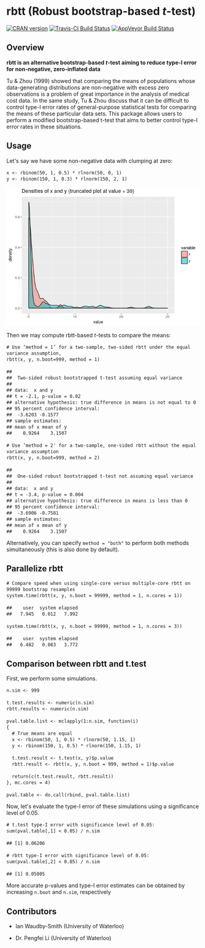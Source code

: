 rbtt (Robust bootstrap-based *t*-test)
======================================

[![CRAN
version](https://www.r-pkg.org/badges/version/rbtt)](https://cran.r-project.org/package=rbtt)
[![Travis-CI Build
Status](http://travis-ci.org/WannabeSmith/rbtt.svg?branch=master)](http://travis-ci.org/WannabeSmith/rbtt)
[![AppVeyor Build
Status](https://ci.appveyor.com/api/projects/status/github/WannabeSmith/rbtt?branch=master&svg=true)](https://ci.appveyor.com/project/WannabeSmith/rbtt)

Overview
--------

**rbtt is an alternative bootstrap-based *t*-test aiming to reduce
type-I error for non-negative, zero-inflated data**

Tu & Zhou (1999) showed that comparing the means of populations whose
data-generating distributions are non-negative with excess zero
observations is a problem of great importance in the analysis of medical
cost data. In the same study, Tu & Zhou discuss that it can be difficult
to control type-I error rates of general-purpose statistical tests for
comparing the means of these particular data sets. This package allows
users to perform a modified bootstrap-based t-test that aims to better
control type-I error rates in these situations.

Usage
-----

Let's say we have some non-negative data with clumping at zero:

    x <- rbinom(50, 1, 0.5) * rlnorm(50, 0, 1)
    y <- rbinom(150, 1, 0.3) * rlnorm(150, 2, 1)

![](README_files/figure-markdown_strict/unnamed-chunk-2-1.png)

Then we may compute rbtt-based *t*-tests to compare the means:

    # Use ‘method = 1’ for a two-sample, two-sided rbtt under the equal variance assumption,
    rbtt(x, y, n.boot=999, method = 1)

    ## 
    ##  Two-sided robust bootstrapped t-test assuming equal variance
    ## 
    ## data:  x and y
    ## t = -2.1, p-value = 0.02
    ## alternative hypothesis: true difference in means is not equal to 0
    ## 95 percent confidence interval:
    ##  -3.6203 -0.1577
    ## sample estimates:
    ## mean of x mean of y 
    ##    0.9264    3.1507

    # Use ’method = 2' for a two-sample, one-sided rbtt without the equal variance assumption
    rbtt(x, y, n.boot=999, method = 2)

    ## 
    ##  One-sided robust bootstrapped t-test not assuming equal variance
    ## 
    ## data:  x and y
    ## t = -3.4, p-value = 0.004
    ## alternative hypothesis: true difference in means is less than 0
    ## 95 percent confidence interval:
    ##  -3.6906 -0.7581
    ## sample estimates:
    ## mean of x mean of y 
    ##    0.9264    3.1507

Alternatively, you can specify `method = "both"` to perform both methods
simultaneously (this is also done by default).

Parallelize rbtt
----------------

    # Compare speed when using single-core versus multiple-core rbtt on 99999 bootstrap resamples
    system.time(rbtt(x, y, n.boot = 99999, method = 1, n.cores = 1))

    ##    user  system elapsed 
    ##   7.945   0.012   7.992

    system.time(rbtt(x, y, n.boot = 99999, method = 1, n.cores = 3))

    ##    user  system elapsed 
    ##   6.482   0.083   3.772

Comparison between rbtt and t.test
----------------------------------

First, we perform some simulations.

    n.sim <- 999

    t.test.results <- numeric(n.sim)
    rbtt.results <- numeric(n.sim)

    pval.table.list <- mclapply(1:n.sim, function(i)
    {
      # True means are equal
      x <- rbinom(50, 1, 0.5) * rlnorm(50, 1.15, 1)
      y <- rbinom(150, 1, 0.5) * rlnorm(150, 1.15, 1)
      
      t.test.result <- t.test(x, y)$p.value
      rbtt.result <- rbtt(x, y, n.boot = 999, method = 1)$p.value
      
      return(c(t.test.result, rbtt.result))
    }, mc.cores = 4)

    pval.table <- do.call(rbind, pval.table.list)

Now, let's evaluate the type-I error of these simulations using a
significance level of 0.05.

    # t.test type-I error with significance level of 0.05:
    sum(pval.table[,1] < 0.05) / n.sim

    ## [1] 0.06206

    # rbtt type-I error with significance level of 0.05:
    sum(pval.table[,2] < 0.05) / n.sim

    ## [1] 0.05005

More accurate p-values and type-I error estimates can be obtained by
increasing `n.boot` and `n.sim`, respectively

Contributors
------------

-   Ian Waudby-Smith (University of Waterloo)

-   Dr. Pengfei Li (University of Waterloo)

